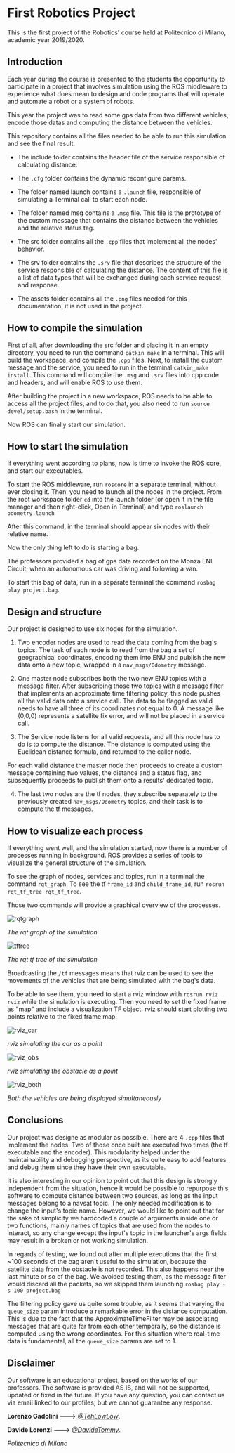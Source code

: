

# First Robotics Project


This is the first project of the Robotics' course held at Politecnico di Milano,
academic year 2019/2020.

## Introduction

Each year during the course is presented to the students the opportunity to
participate in a project that involves simulation using the ROS middleware to experience what does mean to design and code programs that will operate and automate a robot or a system of robots.

This year the project was to read some gps data from two different vehicles, encode those datas and computing the distance between the vehicles.

This repository contains all the files needed to be able to run this simulation and see the final result.

- The include folder contains the header file of the service responsible of calculating distance.

- The `.cfg` folder contains the dynamic reconfigure params.

- The folder named launch contains a `.launch` file, responsible of simulating a Terminal call to start each node.

- The folder named msg contains a `.msg` file. This file is the prototype of the custom message that contains the distance between the vehicles and the
relative status tag.

- The src folder contains all the `.cpp` files that implement all the nodes' behavior.

- The srv folder contains the `.srv` file that describes the structure of the service responsible of calculating the distance. The content of this file is a list of data types that  will be exchanged during each service request and response.

- The assets folder contains all the `.png` files needed for this documentation, it is not used in the project.



## How to compile the simulation

First of all, after downloading the src folder and placing it in an empty directory, you need to run the command `catkin_make` in a terminal.
This will build the workspace, and compile the `.cpp` files.
Next, to install the custom message and the service, you need to run in the terminal `catkin_make install`. This command will compile the `.msg` and `.srv` files
into cpp code and headers, and will enable ROS to use them.

After building the project in a new workspace, ROS needs to be able to access all the project files, and to do that, you also need to run `source devel/setup.bash` in the terminal.

Now ROS can finally start our simulation.

## How to start the simulation  

If everything went according to plans, now is time to invoke the ROS core, and start our executables.

To start the ROS middleware, run `roscore` in a separate terminal, without ever closing it.
Then, you need to launch all the nodes in the project. From the root workspace folder `cd` into the launch folder (or open it in the file manager and then right-click, Open in Terminal) and type
`roslaunch odometry.launch`

After this command, in the terminal should appear six nodes with their relative name.

Now the only thing left to do is starting a bag.

The professors provided a bag of gps data recorded on the Monza ENI Circuit, when an autonomous car was driving and following a van.

To start this bag of data, run in a separate terminal the command `rosbag play project.bag`.


## Design and structure

Our project is designed to use six nodes for the simulation.

1. Two encoder nodes are used to read the data coming from the bag's topics. The task of each node is to read from the bag a set of geographical coordinates, encoding them into ENU
and publish the new data onto a new topic, wrapped in a `nav_msgs/Odometry` message.

2. One master node subscribes both the two new ENU topics with a message filter. After subscribing those two topics with a message filter that implements an approximate time filtering policy, this node
pushes all the valid data onto a service call. The data to be flagged as valid needs to have all three of its coordinates not equal to 0. A message like (0,0,0)
represents a satellite fix error, and will not be placed in a service call.

3. The Service node listens for all valid requests, and all this node has to do is to compute the distance. The distance is computed using the Euclidean distance formula, and returned to the caller node.

For each valid distance the master node then proceeds to create a custom message containing two values, the distance and a status flag, and subsequently proceeds to publish them onto a results' dedicated topic.

4. The last two nodes are the tf nodes, they subscribe separately to the previously created `nav_msgs/Odometry` topics, and their task is to compute the tf messages.



## How to visualize each process

If everything went well, and the simulation started, now there is a number of processes running in background. ROS provides a series of tools to visualize the general structure of the simulation.

To see the graph of nodes, services and topics, run in a terminal the command `rqt_graph`.
To see the tf `frame_id` and `child_frame_id`, run `rosrun rqt_tf_tree rqt_tf_tree`.

Those two commands will provide a graphical overview of the processes.

 ![rqtgraph](/assets/rqt_graph.png)

 *The rqt graph of the simulation*

 ![tftree](/assets/tf_tree.png)

 *The rqt tf tree of the simulation*



Broadcasting the `/tf` messages means that rviz can be used to see the movements of the vehicles that are being simulated with the bag's data.

To be able to see them, you need to start a rviz window with `rosrun rviz rviz` while the simulation is executing. Then you need to set the fixed frame as "map" and include a visualization TF object. rviz should start plotting two points relative to the fixed frame map.


![rviz_car](/assets/rviz_car.png)

*rviz simulating the car as a point*

![rviz_obs](/assets/rviz_obs.png)

*rviz simulating the obstacle as a point*

![rviz_both](/assets/rviz_both.png)

*Both the vehicles are being displayed simultaneously*



## Conclusions



Our project was designe as modular as possible. There are 4 `.cpp` files that implement the nodes. Two of those once built are executed two times (the tf executable and the encoder).
This modularity helped under the maintainability and debugging perspective, as its quite easy to add features and debug them since they have their own executable.

It is also interesting in our opinion to point out that this design is strongly independent from the situation, hence it would be possible to repurpose this software to compute distance between two sources, as long as the input messages belong to a navsat topic. The only needed modification is to change the input's topic name. However, we would like to point out that for the sake of simplicity we hardcoded a couple of arguments inside one or two functions, mainly names of topics  that are used from the nodes to interact, so any change except the input's topic in the launcher's args fields may result in a broken or not working simulation.

In regards of testing, we found out after multiple executions that the first ~100 seconds of the bag aren't useful to the simulation, because the satellite data from the obstacle is not recorded.
This also happens near the last minute or so of the bag. We avoided testing them, as the message filter would discard all the packets, so we skipped them launching
`rosbag play -s 100 project.bag`

The filtering policy gave us quite some trouble, as it seems that varying the `queue_size` param introduce a remarkable error in the distance computation. This is due to the fact that the ApproximateTimeFilter may be associating messages that are quite far from each other temporally, so the distance is computed using the wrong coordinates. For this situation where real-time data is fundamental, all the `queue_size` params are set to 1.


## Disclaimer

Our software is an educational project, based on the works of our professors. The software is provided AS IS, and will not be supported, updated or fixed in the future. If you have any question, you can contact us via email linked to our profiles, but we cannot guarantee any response.


**Lorenzo Gadolini** ---> *[@TehLowLow](https://github.com/TehLowLow)*.

**Davide Lorenzi** --->   *[@DavideTommy](https://github.com/DavideTommy)*.


*Politecnico di Milano*
